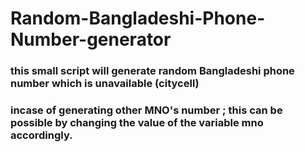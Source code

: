 # Random-Bangladeshi-Phone-Number-generator

### this small script will  generate random Bangladeshi  phone number which is unavailable (citycell)
### incase of generating other MNO's  number ; this can be possible by changing the value of the variable mno accordingly.
